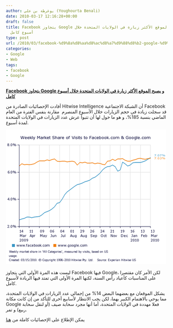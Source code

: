 ```yaml
---
author: يوغرطة بن علي (Youghourta Benali)
date: 2010-03-17 12:16:28+00:00
draft: false
title: Facebook يتجاوز Google و يصبح الموقع الأكثر زيارة في الولايات المتحدة خلال
  أسبوع كامل
type: post
url: /2010/03/facebook-%d9%8a%d8%aa%d8%ac%d8%a7%d9%88%d8%b2-google-%d9%88-%d9%8a%d8%b5%d8%a8%d8%ad-%d8%a7%d9%84%d9%85%d9%88%d9%82%d8%b9-%d8%a7%d9%84%d8%a3%d9%83%d8%ab%d8%b1-%d8%b2%d9%8a%d8%a7%d8%b1%d8%a9-%d9%81/
categories:
- Google
- Web
tags:
- facebook
- Google
---
```


[**Facebook يتجاوز Google و يصبح الموقع الأكثر زيارة في الولايات المتحدة خلال أسبوع كامل**](https://www.it-scoop.com/2010/03/facebook-%d9%8a%d8%aa%d8%ac%d8%a7%d9%88%d8%b2-google-%d9%88-%d9%8a%d8%b5%d8%a8%d8%ad-%d8%a7%d9%84%d9%85%d9%88%d9%82%d8%b9-%d8%a7%d9%84%d8%a3%d9%83%d8%ab%d8%b1-%d8%b2%d9%8a%d8%a7%d8%b1%d8%a9-%d9%81/)


أفادت الإحصائيات الصادرة من Hitwise Intelligence أن الشبكة الاجتماعية Facebook قد سجلت زيادة في حجم الزيارات خلال الأسبوع المنصرم  مقارنة بنفس الفترة من العام الماضي بنسبة 185%، و هو ما خول لها أن تتبوأ عرش عدد الزيارات في الولايات المتحدة لمدة أسبوع.

[![](facebook-google-Hitwise-.png)
](https://www.it-scoop.com/2010/03/facebook-%d9%8a%d8%aa%d8%ac%d8%a7%d9%88%d8%b2-google-%d9%88-%d9%8a%d8%b5%d8%a8%d8%ad-%d8%a7%d9%84%d9%85%d9%88%d9%82%d8%b9-%d8%a7%d9%84%d8%a3%d9%83%d8%ab%d8%b1-%d8%b2%d9%8a%d8%a7%d8%b1%d8%a9-%d9%81/)

ليست هذه المرة الأولى التي يتجاوز Facebook فيها Google، لكن الأمر كان مقتصرا على المناسبات كأعياد رأس السنة، لكنها المرة الأولى التي تمتد فيها الريادة لأسبوع كامل.

يشكل الموقعان مع بعضهما البعض 14% من إجمالي عدد الزيارات في الولايات المتحدة، مما يوحي بالاهتمام الكبير بهما، لكن يجب الانتظار لأسابيع أخرى للتأكد من إن كانت مكانة Google فعلا مهددة في الولايات المتحدة، أما أنها مجرد سحابة صيف (أو لنقل سحابة ربيع) و تمر.

يمكن الإطلاع على الإحصائيات كاملة من [هنا](http://weblogs.hitwise.com/us-heather-hopkins/2010/02/facebook_largest_news_reader_1.html)
